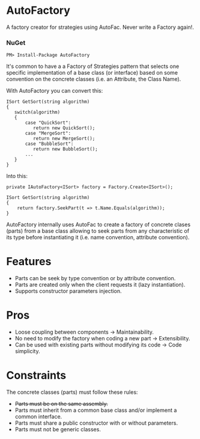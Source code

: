 # AutoFactory
A factory creator for strategies using AutoFac. Never write a Factory again!.

### NuGet
```
PM> Install-Package AutoFactory
```

It's common to have a a Factory of Strategies pattern that selects one specific implementation of a base class (or interface) based on some convention on the concrete classes (i.e. an Attribute, the Class Name).

With AutoFactory you can convert this:
```
ISort GetSort(string algorithm) 
{
   switch(algorithm) 
   {
       case "QuickSort":
          return new QuickSort();
       case "MergeSort":
          return new MergeSort();
       case "BubbleSort":
          return new BubbleSort();
       ...
   }
}
```
Into this:
```
private IAutoFactory<ISort> factory = Factory.Create<ISort>();

ISort GetSort(string algorithm)
{
    return factory.SeekPart(t => t.Name.Equals(algorithm));
}
```

AutoFactory internally uses AutoFac to create a factory of concrete clases (parts) from a base class allowing to seek parts from any characteristic of its type before instantiating it (i.e. name convention, attribute convention).

Features
=====
- Parts can be seek by type convention or by attribute convention. 
- Parts are created only when the client requests it (lazy instantiation). 
- Supports constructor parameters injection.

Pros
=====
- Loose coupling between components -> Maintainability.
- No need to modify the factory when coding a new part -> Extensibility. 
- Can be used with existing parts without modifying its code -> Code simplicity.

Constraints
=====

The concrete classes (parts) must follow these rules:
-  ~~Parts must be on the same assembly.~~
- Parts must inherit from a common base class and/or implement a common interface.
- Parts must share a public constructor with or without parameters.
- Parts must not be generic classes.

